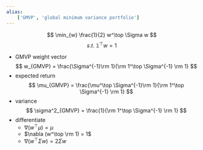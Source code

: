 ```yaml
---
alias:
    ['GMVP', 'global minimum variance portfolio']
---
```

$$
\min_{w} \frac{1}{2} w^\top \Sigma w
$$
$$
s.t. \ \mathbb 1^\top w = 1
$$
- GMVP weight vector
    $$
    w_{GMVP} = \frac{\Sigma^{-1}\rm 1}{\rm 1^\top \Sigma^{-1} \rm 1}
    $$
- expected return
    $$
    \mu_{GMVP} = \frac{\mu^\top \Sigma^{-1}\rm 1}{\rm 1^\top \Sigma^{-1} \rm 1}
    $$
- variance
    $$
    \sigma^2_{GMVP} = \frac{1}{\rm 1^\top \Sigma^{-1} \rm 1}
    $$
- differentiate
    - $\nabla (w^\top \mu) = \mu$
    - $\nabla (w^\top \rm 1) = 1$
    - $\nabla (w^\top \Sigma w) = 2 \Sigma w$